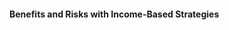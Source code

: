 #### Benefits and Risks with Income-Based Strategies


<!--stackedit_data:
eyJoaXN0b3J5IjpbLTEzMjg1ODA2ODFdfQ==
-->
